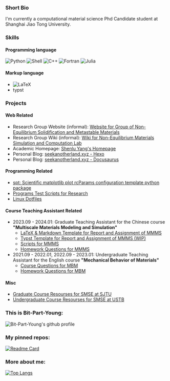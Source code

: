 ### Short Bio
I'm currently a computational material science Phd Candidate student at Shanghai Jiao Tong University.

<!--
**Bit-Part-Young/Bit-Part-Young** is a ✨ _special_ ✨ repository because its `README.md` (this file) appears on your GitHub profile.

Here are some ideas to get you started:

- 🔭 I’m currently working on ...
- 🌱 I’m currently learning ...
- 👯 I’m looking to collaborate on ...
- 🤔 I’m looking for help with ...
- 💬 Ask me about ...
- 📫 How to reach me: ...
- 😄 Pronouns: ...
- ⚡ Fun fact: ...
-->

### Skills
#### Programming language
![Python](https://img.shields.io/badge/-Python-3776ab?style=flat-square&logo=python&logoColor=fff)
![Shell](https://img.shields.io/badge/-Shell-4eaa25?style=flat-square&logo=gnu%20bash&logoColor=fff)
![C++](https://img.shields.io/badge/-C%2b%2b-00599c?style=flat-square&logo=C%2b%2b&logoColor=fff)
![Fortran](https://img.shields.io/badge/-Fortran-734f96?style=flat-square&logo=fortran&logoColor=fff)
![Julia](https://img.shields.io/badge/-Julia-9558b2?style=flat-square&logo=julia&logoColor=fff)

#### Markup language
- ![LaTeX](https://img.shields.io/badge/-LaTeX-008080?style=flat-square&logo=latex&logoColor=fff)
- typst


### Projects
#### Web Related

- Research Group Website (informal): [Website for Group of Non-Equilibrium Solidification and Metastable Materials](https://seekanotherland.xyz/hugo-demo/)
- Research Group Wiki (informal): [Wiki for Non-Equilibrium Materials Simulation and Computation Lab](https://seekanotherland.xyz/mkdocs-demo/)
- Academic Homepage: [Shenlu Yang's Homepage](https://seekanotherland.xyz/cv/)
- Personal Blog: [seekanotherland.xyz - Hexo](https://seekanotherland.xyz/hexo-demo/)
- Personal Blog: [seekanotherland.xyz - Docusaurus](https://seekanotherland.xyz/docusaurus-demo/)

#### Programming Related

- [spt: Scientific matplotlib plot rcParams configuration template python package](https://github.com/Bit-Part-Young/spt)
- [Programs Test Scripts for Research](https://github.com/Bit-Part-Young/programs-test)
- [Linux Dotfiles](https://github.com/Bit-Part-Young/dotfiles)

#### Course Teaching Assistant Related

- 2023.09 - 2024.01: Graduate Teaching Assistant for the Chinese course **"Multiscale Materials Modeling and Simulation"**
    - [LaTeX & Markdown Template for Report and Assignment of MMMS](https://github.com/Bit-Part-Young/report-template-MMMS)
    - [Typst Template for Report and Assignment of MMMS (WIP)](https://github.com/Bit-Part-Young/report-template-MMMS-typst)
    - [Scripts for MMMS ](https://github.com/Bit-Part-Young/MMMS-scripts)
    - [Homework Questions for MMMS](https://github.com/Bit-Part-Young/MMMS-homework-questions)
- 2021.09 - 2022.01, 2022.09 - 2023.01: Undergraduate Teaching Assistant for the English course **"Mechanical Behavior of Materials"**
    - [Course Questions for MBM](https://github.com/Bit-Part-Young/MBM-course-questions)
    - [Homework Questions for MBM](https://github.com/Bit-Part-Young/MBM-homework-questions)

#### Misc

- [Graduate Course Resourses for SMSE at SJTU](https://github.com/Bit-Part-Young/courses-mse-sjtu)
- [Undergraduate Course Resourses for SMSE at USTB](https://github.com/Bit-Part-Young/courses-mse-ustb)


### This is Bit-Part-Young:

![Bit-Part-Young's github profile](https://github-readme-stats-two-sage-75.vercel.app/api?username=Bit-Part-Young&count_private=true&show_icons=true&theme=tokyonight)


### My pinned repos:

[![Readme Card](https://github-readme-stats-two-sage-75.vercel.app/api/pin/?username=Bit-Part-Young&repo=spt)](https://github.com/Bit-Part-Young/spt)


### More about me:

[![Top Langs](https://github-readme-stats-two-sage-75.vercel.app/api/top-langs/?username=Bit-Part-Young)](https://github.com/anuraghazra/github-readme-stats)
